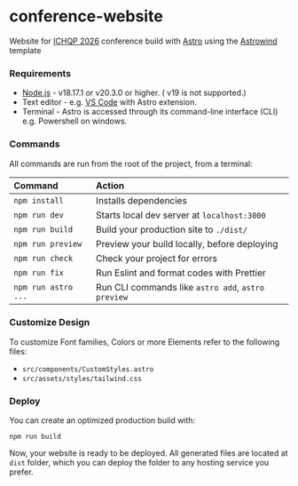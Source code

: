 # conference-website

Website for [ICHQP 2026](https://ichqp2026.org/) conference build with [Astro](https://astro.build/) using the [Astrowind](https://astrowind.vercel.app/) template

### Requirements

- [Node.js](https://nodejs.org/en) - v18.17.1 or v20.3.0 or higher. ( v19 is not supported.)
- Text editor - e.g. [VS Code](https://code.visualstudio.com/) with Astro extension.
- Terminal - Astro is accessed through its command-line interface (CLI) e.g. Powershell on windows.

### Commands

All commands are run from the root of the project, from a terminal:

| Command             | Action                                             |
| :------------------ | :------------------------------------------------- |
| `npm install`       | Installs dependencies                              |
| `npm run dev`       | Starts local dev server at `localhost:3000`        |
| `npm run build`     | Build your production site to `./dist/`            |
| `npm run preview`   | Preview your build locally, before deploying       |
| `npm run check`     | Check your project for errors                      |
| `npm run fix`       | Run Eslint and format codes with Prettier          |
| `npm run astro ...` | Run CLI commands like `astro add`, `astro preview` |

### Customize Design

To customize Font families, Colors or more Elements refer to the following files:

- `src/components/CustomStyles.astro`
- `src/assets/styles/tailwind.css`

### Deploy

You can create an optimized production build with:

```shell
npm run build
```

Now, your website is ready to be deployed. All generated files are located at
`dist` folder, which you can deploy the folder to any hosting service you
prefer.
